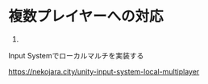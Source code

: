 # 複数プレイヤーへの対応

1.

Input Systemでローカルマルチを実装する

https://nekojara.city/unity-input-system-local-multiplayer



